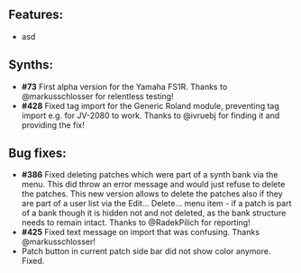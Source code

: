 ## Features:

* asd

## Synths:

* **\#73** First alpha version for the Yamaha FS1R. Thanks to @markusschlosser for relentless testing!
* **\#428** Fixed tag import for the Generic Roland module, preventing tag import e.g. for JV-2080 to work. Thanks to @ivruebj for finding it
and providing the fix!

## Bug fixes:

* **\#386** Fixed deleting patches which were part of a synth bank via the menu. This did throw an error message and would just refuse
to delete the patches. This new version allows to delete the patches also if they are part of a user list via the Edit... Delete... menu item -
if a patch is part of a bank though it is hidden not and not deleted, as the bank structure needs to remain intact. Thanks to @RadekPilich for reporting!
* **\#425** Fixed text message on import that was confusing. Thanks @markusschlosser!
* Patch button in current patch side bar did not show color anymore. Fixed. 
 
